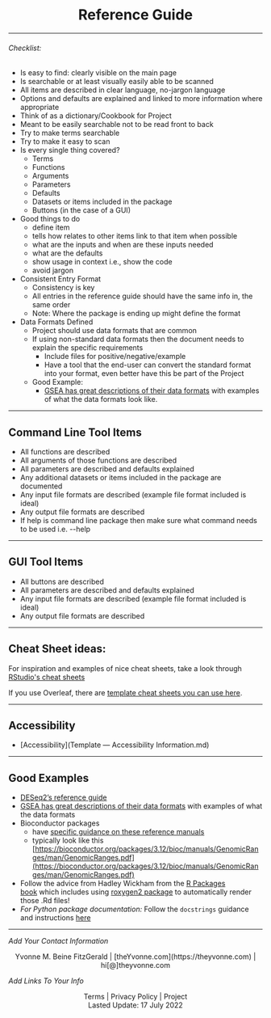 <h1 align="center">Reference Guide</h1>

---

###### _Checklist:_  

- Is easy to find: clearly visible on the main page
- Is searchable or at least visually easily able to be scanned
- All items are described in clear language, no-jargon language
- Options and defaults are explained and linked to more information where appropriate
- Think of as a dictionary/Cookbook for Project
- Meant to be easily searchable not to be read front to back
- Try to make terms searchable
- Try to make it easy to scan
- Is every single thing covered?
	-  Terms  
	-  Functions
	-  Arguments
	-  Parameters
	-  Defaults
	-  Datasets or items included in the package
	-  Buttons (in the case of a GUI)
- Good things to do
	- define item
	- tells how relates to other items link to that item when possible
	- what are the inputs and when are these inputs needed
	- what are the defaults
	- show usage in context i.e., show the code
	- avoid jargon
- Consistent Entry Format
	- Consistency is key
	- All entries in the reference guide should have the same info in, the same order
	- Note: Where the package is ending up might define the format 
- Data Formats Defined
	- Project should use data formats that are common
	- If using non-standard data formats then the document needs to explain the specific requirements 
		- Include files for positive/negative/example
		- Have a tool that the end-user can convert the standard format into your format, even better have this be part of the Project
	- Good Example:
		- [GSEA has great descriptions of their data formats](https://www.gsea-msigdb.org/gsea/doc/GSEAUserGuideTEXT.htm#_Loading_Data) with examples of what the data formats look like.

---

## Command Line Tool Items

  - All functions are described
  - All arguments of those functions are described
  - All parameters are described and defaults explained
  - Any additional datasets or items included in the package are documented
  - Any input file formats are described (example file format included is ideal)
  - Any output file formats are described
  - If help is command line package then make sure what command needs to be used i.e. --help

----

## GUI Tool Items

  - All buttons are described
  - All parameters are described and defaults explained
  - Any input file formats are described (example file format included is ideal)
  - Any output file formats are described

---

## Cheat Sheet ideas:

For inspiration and examples of nice cheat sheets, take a look through [RStudio's cheat sheets](https://www.rstudio.com/resources/cheatsheets/)

If you use Overleaf, there are [template cheat sheets you can use here](https://www.overleaf.com/gallery/tagged/cheat-sheet).

---

## Accessibility 
- [Accessibility](Template — Accessibility Information.md)

---

## Good Examples
- [DESeq2’s reference guide](https://bioconductor.org/packages/release/bioc/manuals/DESeq2/man/DESeq2.pdf)
- [GSEA has great descriptions of their data formats](https://www.gsea-msigdb.org/gsea/doc/GSEAUserGuideTEXT.htm#_Loading_Data) with examples of what the data formats
- Bioconductor packages 
	- have [specific guidance on these reference manuals](http://cran.fhcrc.org/doc/manuals/R-exts.html#Documenting-functions)
	- typically look like this [https://bioconductor.org/packages/3.12/bioc/manuals/GenomicRanges/man/GenomicRanges.pdf](https://bioconductor.org/packages/3.12/bioc/manuals/GenomicRanges/man/GenomicRanges.pdf)
- Follow the advice from Hadley Wickham from the [R Packages book](https://r-pkgs.org/man.html) which includes using [roxygen2 package](https://cran.r-project.org/web/packages/roxygen2/vignettes/roxygen2.html) to automatically render those .Rd files!
- _For Python package documentation:_ Follow the `docstrings` guidance and instructions [here](https://realpython.com/documenting-python-code/)






---
_Add Your Contact Information_
<center>Yvonne M. Beine FitzGerald | [theYvonne.com](https://theyvonne.com) | hi[@]theyvonne.com </center>  

_Add Links To Your Info_

<center>Terms | Privacy Policy | Project </center>

<center>Lasted Update: 17 July 2022 </center>



